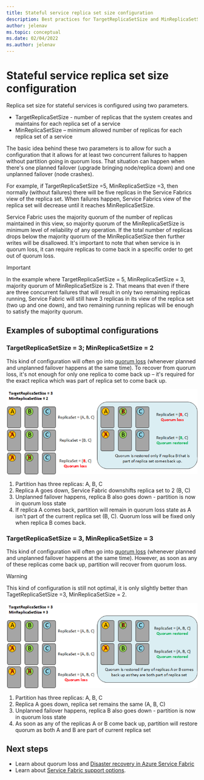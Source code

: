 ```yaml
---
title: Stateful service replica set size configuration
description: Best practices for TargetReplicaSetSize and MinReplicaSetSize configuration
author: jelenav
ms.topic: conceptual
ms.date: 02/04/2022
ms.author: jelenav
---
```


# Stateful service replica set size configuration

Replica set size for stateful services is configured using two parameters.

* TargetReplicaSetSize - number of replicas that the system creates and maintains for each replica set of a service
* MinReplicaSetSize – minimum allowed number of replicas for each replica set of a service

The basic idea behind these two parameters is to allow for such a configuration that it allows for at least two concurrent failures to happen without partition going in quorum loss. That situation can happen when there's one planned failover (upgrade bringing node/replica down) and one unplanned failover (node crashes).

For example, if TargetReplicaSetSize =5, MinReplicaSetSize =3, then normally (without failures) there will be five replicas in the Service Fabrics view of the replica set. When failures happen, Service Fabrics view of the replica set will decrease until it reaches MinReplicaSetSize.

Service Fabric uses the majority quorum of the number of replicas maintained in this view, so majority quorum of the MinReplicaSetSize is minimum level of reliability of any operation. If the total number of replicas drops below the majority quorum of the MinReplicaSetSize then further writes will be disallowed. It's important to note that when service is in quorum loss, it can require replicas to come back in a specific order to get out of quorum loss. 

>[!IMPORTANT]
>In the example where TargetReplicaSetSize = 5, MinReplicaSetSize = 3, majority quorum of MinReplicaSetSize is 2. That means that even if there are three concurrent failures that will result in only two remaining replicas running, Service Fabric will still have 3 replicas in its view of the replica set (two up and one down), and two remaining running replicas will be enough to satisfy the majority quorum.

## Examples of suboptimal configurations

### TargetReplicaSetSize = 3; MinReplicaSetSize = 2
This kind of configuration will often go into [quorum loss](service-fabric-disaster-recovery.md#stateful-services) (whenever planned and unplanned failover happens at the same time). To recover from quorum loss, it's not enough for only one replica to come back up – it's required for the exact replica which was part of replica set to come back up.

![Image shows nodes in the cluster during each failover phase during below sequence](media/service-fabric-best-practices/service-fabric-best-practices-target-3-minimum-2-replica-set-size.png)
1.	Partition has three replicas: A, B, C
2.	Replica A goes down, Service Fabric downshifts replica set to 2 (B, C)
3.	Unplanned failover happens, replica B also goes down - partition is now in quorum loss state
4.	If replica A comes back, partition will remain in quorum loss state as A isn't part of the current replica set (B, C). Quorum loss will be fixed only when replica B comes back.

### TargetReplicaSetSize = 3, MinReplicaSetSize = 3
This kind of configuration will often go into [quorum loss](service-fabric-disaster-recovery.md#stateful-services) (whenever planned and unplanned failover happens at the same time). However, as soon as any of these replicas come back up, partition will recover from quorum loss. 
> [!WARNING]
>This kind of configuration is still not optimal, it is only slightly better than TagetReplicaSetSize =3, MinReplicaSetSize = 2.

![Image shows nodes in the cluster during each failover phase during below sequence](media/service-fabric-best-practices/service-fabric-best-practices-target-3-minimum-3-replica-set-size.png)
1.	Partition has three replicas: A, B, C
2.	Replica A goes down, replica set remains the same (A, B, C)
3.	Unplanned failover happens, replica B also goes down - partition is now in quorum loss state
4.	As soon as any of the replicas A or B come back up, partition will restore quorum as both A and B are part of current replica set



## Next steps

* Learn about quorum loss and [Disaster recovery in Azure Service Fabric](service-fabric-disaster-recovery.md#stateful-services)
* Learn about [Service Fabric support options](service-fabric-support.md).


[image1]: media/service-fabric-best-practices/service-fabric-best-practices-target-3-minimum-2-replica-set-size.png
[image2]: media/service-fabric-best-practices/service-fabric-best-practices-target-3-minimum-3-replica-set-size.png
